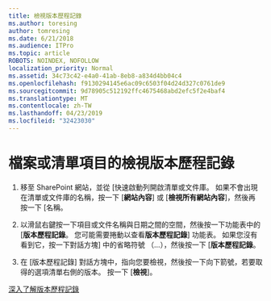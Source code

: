 ```yaml
---
title: 檢視版本歷程記錄
ms.author: toresing
author: tomresing
ms.date: 6/21/2018
ms.audience: ITPro
ms.topic: article
ROBOTS: NOINDEX, NOFOLLOW
localization_priority: Normal
ms.assetid: 34c73c42-e4a0-41ab-8eb8-a834d4bb04c4
ms.openlocfilehash: f9130294145e6ac09c6503f04d24d327c0761de9
ms.sourcegitcommit: 9d78905c512192ffc4675468abd2efc5f2e4baf4
ms.translationtype: MT
ms.contentlocale: zh-TW
ms.lasthandoff: 04/23/2019
ms.locfileid: "32423030"
---
```

# <a name="view-version-history-of-a-file-or-list-item"></a>檔案或清單項目的檢視版本歷程記錄

1. 移至 SharePoint 網站，並從 [快速啟動列開啟清單或文件庫。 如果不會出現在清單或文件庫的名稱，按一下 [**網站內容**] 或 [**檢視所有網站內容**]，然後再按一下 [名稱。
    
2. 以滑鼠右鍵按一下項目或文件名稱與日期之間的空間，然後按一下功能表中的 [**版本歷程記錄**。 您可能需要捲動以查看**版本歷程記錄**] 功能表。 如果您沒有看到它，按一下對話方塊] 中的省略符號 （...），然後按一下 [**版本歷程記錄**。
    
3. 在 [版本歷程記錄] 對話方塊中，指向您要檢視，然後按一下向下箭號，若要取得的選項清單右側的版本。 按一下 [**檢視**]。
    
[深入了解版本歷程記錄](https://go.microsoft.com/fwlink/?linkid=875709)
  

